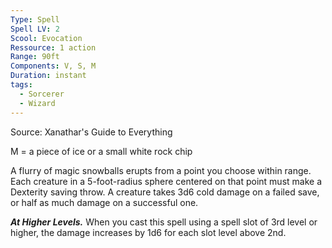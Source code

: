 ```yaml
---
Type: Spell
Spell LV: 2
Scool: Evocation
Ressource: 1 action
Range: 90ft
Components: V, S, M
Duration: instant
tags:
  - Sorcerer
  - Wizard
---
```

Source: Xanathar's Guide to Everything

M = a piece of ice or a small white rock chip

A flurry of magic snowballs erupts from a point you choose within range. Each creature in a 5-foot-radius sphere centered on that point must make a Dexterity saving throw. A creature takes 3d6 cold damage on a failed save, or half as much damage on a successful one.

**_At Higher Levels._** When you cast this spell using a spell slot of 3rd level or higher, the damage increases by 1d6 for each slot level above 2nd.